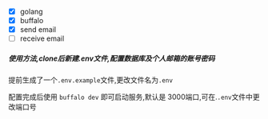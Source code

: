 - [x] golang
- [x] buffalo
- [x] send email
- [ ] receive email

##### 使用方法,clone后新建.env文件,配置数据库及个人邮箱的账号密码

提前生成了一个`.env.example`文件,更改文件名为`.env`

配置完成后使用 `buffalo dev` 即可启动服务,默认是 3000端口,可在.`.env`文件中更改端口号

